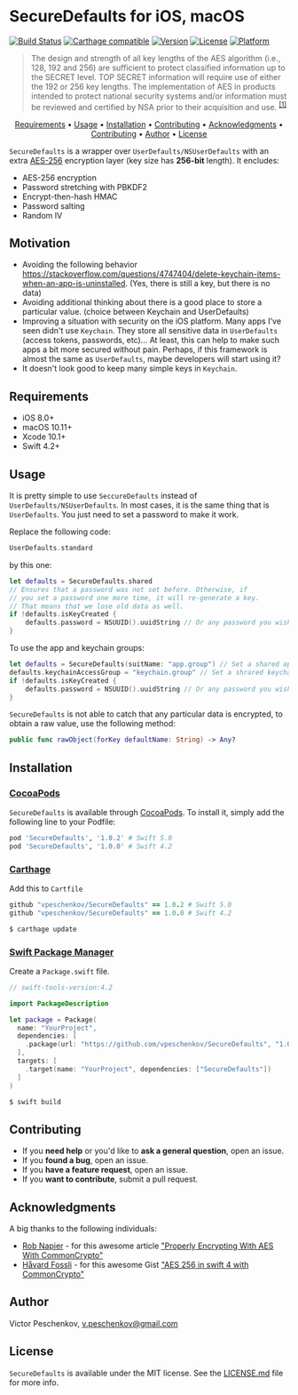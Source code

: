 # SecureDefaults for iOS, macOS

[![Build Status](https://travis-ci.com/vpeschenkov/SecureDefaults.svg?token=HrZYyqqJZx2172zxUQSb&branch=master)](https://travis-ci.com/vpeschenkov/SecureDefaults)
[![Carthage compatible](https://img.shields.io/badge/Carthage-compatible-blue.svg)](https://github.com/Carthage/Carthage)
[![Version](https://img.shields.io/cocoapods/v/SecureDefaults.svg?style=flat)](https://cocoapods.org/pods/SecureDefaults)
[![License](https://img.shields.io/cocoapods/l/SecureDefaults.svg?style=flat)](https://cocoapods.org/pods/SecureDefaults)
[![Platform](https://img.shields.io/cocoapods/p/SecureDefaults.svg?style=flat)](https://cocoapods.org/pods/SecureDefaults)

> The design and strength of all key lengths of the AES algorithm (i.e., 128, 192 and 256) are sufficient to protect classified information up to the SECRET level. TOP SECRET information will require use of either the 192 or 256 key lengths. The implementation of AES in products intended to protect national security systems and/or information must be reviewed and certified by NSA prior to their acquisition and use. <sup>[\[1\]](https://csrc.nist.gov/projects/cryptographic-standards-and-guidelines/archived-crypto-projects/aes-development)</sup>

<p align="center">
    <a href="#requirements">Requirements</a>
  • <a href="#usage">Usage</a>
  • <a href="#installation">Installation</a>
  • <a href="#contributing">Contributing</a>
  • <a href="#acknowledgmentsn">Acknowledgments</a>
  • <a href="#contributing">Contributing</a>
  • <a href="#author">Author</a>
  • <a href="#license">License</a>
</p>

`SecureDefaults` is a wrapper over `UserDefaults/NSUserDefaults` with an extra [AES-256](https://en.wikipedia.org/wiki/Advanced_Encryption_Standard) encryption layer (key size has **256-bit** length). It encludes:
- AES-256 encryption
- Password stretching with PBKDF2
- Encrypt-then-hash HMAC
- Password salting
- Random IV

## Motivation

- Avoiding the following behavior https://stackoverflow.com/questions/4747404/delete-keychain-items-when-an-app-is-uninstalled. (Yes, there is still a key, but there is no data)
- Avoiding additional thinking about there is a good place to store a particular value. (choice between Keychain and UserDefaults)
- Improving a situation with security on the iOS platform. Many apps I've seen didn't use `Keychain`. They store all sensitive data in `UserDefaults` (access tokens, passwords, etc)... At least, this can help to make such apps a bit more secured without pain. Perhaps, if this framework is almost the same as `UserDefaults`, maybe developers will start using it?
- It doesn't look good to keep many simple keys in `Keychain`.

## Requirements

- iOS 8.0+
- macOS 10.11+
- Xcode 10.1+
- Swift 4.2+

## Usage

It is pretty simple to use `SeccureDefaults` instead of `UserDefaults/NSUserDefaults`. In most cases, it is the same thing that is `UserDefaults`. You just need to set a password to make it work.

Replace the following code:

```swift
UserDefaults.standard
```

by this one:

```swift
let defaults = SecureDefaults.shared
// Ensures that a password was not set before. Otherwise, if 
// you set a password one more time, it will re-generate a key. 
// That means that we lose old data as well.
if !defaults.isKeyCreated {
    defaults.password = NSUUID().uuidString // Or any password you wish
}
```

To use the app and keychain groups:

```swift
let defaults = SecureDefaults(suitName: "app.group") // Set a shared app group
defaults.keychainAccessGroup = "keychain.group" // Set a shrared keychain group 
if !defaults.isKeyCreated {
    defaults.password = NSUUID().uuidString // Or any password you wish
}
```

`SecureDefaults` is not able to catch that any particular data is encrypted, to obtain a raw value, use the following method:

```swift
public func rawObject(forKey defaultName: String) -> Any?
```

## Installation

### [CocoaPods](https://cocoapods.org)

`SecureDefaults` is available through [CocoaPods](https://cocoapods.org). To install
it, simply add the following line to your Podfile:

```ruby
pod 'SecureDefaults', '1.0.2' # Swift 5.0
pod 'SecureDefaults', '1.0.0' # Swift 4.2
```

### [Carthage](https://github.com/Carthage/Carthage)

Add this to `Cartfile`

```ruby
github "vpeschenkov/SecureDefaults" == 1.0.2 # Swift 5.0
github "vpeschenkov/SecureDefaults" == 1.0.0 # Swift 4.2
```

```sh
$ carthage update
```

### [Swift Package Manager](https://github.com/apple/swift-package-manager)

Create a `Package.swift` file.

```swift
// swift-tools-version:4.2

import PackageDescription

let package = Package(
  name: "YourProject",
  dependencies: [
    .package(url: "https://github.com/vpeschenkov/SecureDefaults", "1.0.0")
  ],
  targets: [
    .target(name: "YourProject", dependencies: ["SecureDefaults"])
  ]
)
```

```sh
$ swift build
```

## Contributing

- If you **need help** or you'd like to **ask a general question**, open an issue.
- If you **found a bug**, open an issue.
- If you **have a feature request**, open an issue.
- If you **want to contribute**, submit a pull request.

## Acknowledgments

A big thanks to the following individuals:

- [Rob Napier](https://github.com/rnapier) - for this awesome article ["Properly Encrypting With AES With CommonCrypto"](http://robnapier.net/aes-commoncrypto)
- [Håvard Fossli](https://github.com/hfossli) - for this awesome Gist ["AES 256 in swift 4 with CommonCrypto"](https://gist.github.com/hfossli/7165dc023a10046e2322b0ce74c596f8)

## Author

Victor Peschenkov, v.peschenkov@gmail.com

## License

`SecureDefaults` is available under the MIT license. See the [LICENSE.md](LICENSE.md) file for more info.
